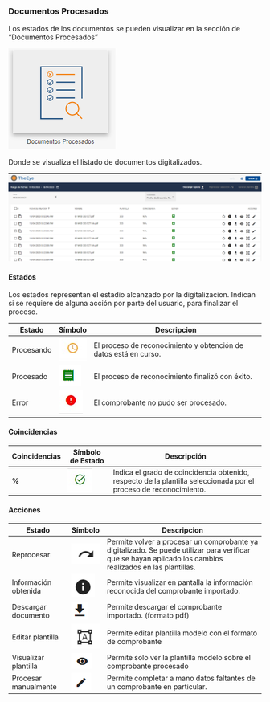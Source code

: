 
### Documentos Procesados

Los estados de los documentos se pueden visualizar en la sección de “Documentos Procesados”


![alt_text](./images/image21.png "image_tooltip")


Donde se visualiza el listado de documentos digitalizados.


![alt_text](./images/image56.png "image_tooltip")



#### Estados

Los estados representan el estadio alcanzado por la digitalizacion. Indican si se requiere de alguna acción por parte del usuario, para finalizar el proceso.

| Estado | Símbolo | Descripcion | 
|--------|---------|-------------|
| Procesando| ![alt_text](./images/image46.png "image_tooltip") | El proceso de reconocimiento y obtención de datos está en curso.|
| Procesado | ![alt_text](./images/image20.png "image_tooltip") | El proceso de reconocimiento finalizó con éxito. |
| Error | ![alt_text](./images/image53.png "image_tooltip") | El comprobante no pudo ser procesado. |



#### Coincidencias

| Coincidencias | Símbolo de Estado | Descripción |
|---------------|-------------------|-------------|
| **%** | ![alt_text](./images/image12.png "image_tooltip") | Indica el grado de coincidencia obtenido, respecto de la plantilla seleccionada por el proceso de reconocimiento. |



#### Acciones

| Estado | Símbolo | Descripcion | 
|--------|---------|-------------|
| Reprocesar | ![alt_text](./images/image34.png "image_tooltip") | Permite volver a procesar un comprobante ya digitalizado. Se puede utilizar para verificar que se hayan aplicado los cambios realizados en las plantillas. |
| Información obtenida| ![alt_text](./images/image43.png "image_tooltip") | Permite visualizar en pantalla la información reconocida del comprobante importado. |
| Descargar documento | ![alt_text](./images/descarga_comprobantes.png "descarga_documento") | Permite descargar el comprobante importado. (formato pdf) |
| Editar plantilla | ![alt_text](./images/image77.png "image_tooltip") | Permite editar plantilla modelo con el formato de comprobante |
| Visualizar plantilla | ![alt_text](./images/image25.png "image_tooltip") | Permite solo ver la plantilla modelo sobre el comprobante procesado |
| Procesar manualmente | ![alt_text](./images/image84.png "image_tooltip") | Permite completar a mano datos faltantes de un comprobante en particular. |



